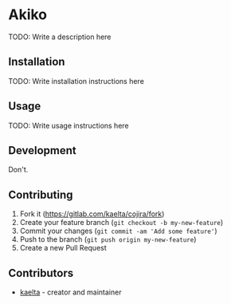 # Akiko

TODO: Write a description here

## Installation

TODO: Write installation instructions here

## Usage

TODO: Write usage instructions here

## Development

Don't.

## Contributing

1. Fork it (<https://gitlab.com/kaelta/cojira/fork>)
2. Create your feature branch (`git checkout -b my-new-feature`)
3. Commit your changes (`git commit -am 'Add some feature'`)
4. Push to the branch (`git push origin my-new-feature`)
5. Create a new Pull Request

## Contributors

- [kaelta](https://gitlab.com/kaelta) - creator and maintainer
